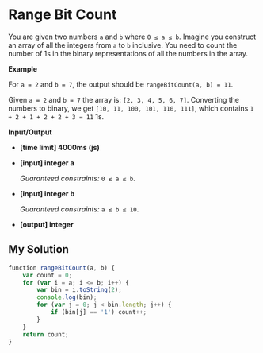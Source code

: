 # Range Bit Count
﻿You are given two numbers `a` and `b` where `0 ≤ a ≤ b`. Imagine you construct an array of all the integers from `a` to `b` inclusive. You need to count the number of 1s in the binary representations of all the numbers in the array.

**Example**

For `a = 2` and `b = 7`, the output should be
`rangeBitCount(a, b) = 11`.

Given `a = 2` and `b = 7` the array is: `[2, 3, 4, 5, 6, 7]`. Converting the numbers to binary, we get `[10, 11, 100, 101, 110, 111]`, which contains `1 + 2 + 1 + 2 + 2 + 3 = 11` 1s.

**Input/Output**

*   **[time limit] 4000ms (js)**

*   **[input] integer a**

    _Guaranteed constraints:_
    `0 ≤ a ≤ b`.

*   **[input] integer b**

    _Guaranteed constraints:_
    `a ≤ b ≤ 10`.

*   **[output] integer**


## My Solution
```javascript
﻿function rangeBitCount(a, b) {
    var count = 0;
    for (var i = a; i <= b; i++) {
        var bin = i.toString(2);
        console.log(bin);
        for (var j = 0; j < bin.length; j++) {
            if (bin[j] == '1') count++;
        }
    }
    return count;
}
​
```

